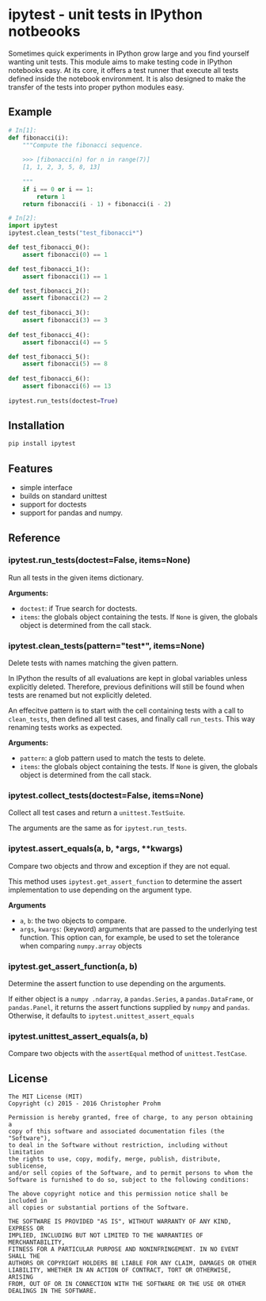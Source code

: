 # ipytest - unit tests in IPython notbeooks

Sometimes quick experiments in IPython grow large and you find yourself wanting 
unit tests. This module aims to make testing code in IPython notebooks easy. At 
its core, it offers a test runner that execute all tests defined inside the 
notebook environment. It is also designed to make the transfer of the tests into
proper python modules easy.

## Example

```python
# In[1]:
def fibonacci(i):
    """Compute the fibonacci sequence.
    
    >>> [fibonacci(n) for n in range(7)]
    [1, 1, 2, 3, 5, 8, 13]
    
    """
    if i == 0 or i == 1:
        return 1
    return fibonacci(i - 1) + fibonacci(i - 2)

# In[2]:
import ipytest
ipytest.clean_tests("test_fibonacci*")

def test_fibonacci_0():
    assert fibonacci(0) == 1

def test_fibonacci_1():
    assert fibonacci(1) == 1

def test_fibonacci_2():
    assert fibonacci(2) == 2
    
def test_fibonacci_3():
    assert fibonacci(3) == 3
    
def test_fibonacci_4():
    assert fibonacci(4) == 5

def test_fibonacci_5():
    assert fibonacci(5) == 8
    
def test_fibonacci_6():
    assert fibonacci(6) == 13
    
ipytest.run_tests(doctest=True)     
```

## Installation

```bash
pip install ipytest
```

## Features

- simple interface
- builds on standard unittest
- support for doctests
- support for pandas and numpy.

## Reference

### ipytest.run_tests(doctest=False, items=None)

Run all tests in the given items dictionary.

**Arguments:**

- `doctest`: if True search for doctests. 
- `items`: the globals object containing the tests. If `None` is given, the 
    globals object is determined from the call stack.

### ipytest.clean_tests(pattern="test*", items=None)

Delete tests with names matching the given pattern.

In IPython the results of all evaluations are kept in global variables 
unless explicitly deleted. Therefore, previous definitions will still be found when tests are renamed but not explicitly deleted. 

An effecitve pattern is to start with the cell containing tests with a call 
to `clean_tests`, then defined all test cases, and finally call `run_tests`.
This way renaming tests works as expected.

**Arguments:**

- `pattern`: a glob pattern used to match the tests to delete.
- `items`: the globals object containing the tests. If `None` is given, the 
    globals object is determined from the call stack.

### ipytest.collect_tests(doctest=False, items=None)

Collect all test cases and return a `unittest.TestSuite`.

The arguments are the same as for `ipytest.run_tests`.

### ipytest.assert_equals(a, b, *args, **kwargs)

Compare two objects and throw and exception if they are not equal.

This method uses `ipytest.get_assert_function` to determine the assert 
implementation to use depending on the argument type.

**Arguments**

- `a`, `b`: the two objects to compare.
- `args`, `kwargs`: (keyword) arguments that are passed to the underlying 
    test function. This option can, for example, be used to set the 
    tolerance when comparing `numpy.array` objects

### ipytest.get_assert_function(a, b)

Determine the assert function to use depending on the arguments.

If either object is a `numpy .ndarray`, a `pandas.Series`, a 
`pandas.DataFrame`, or `pandas.Panel`, it returns the assert functions 
supplied by `numpy` and `pandas`. Otherwise, it defaults to 
`ipytest.unittest_assert_equals`

### ipytest.unittest_assert_equals(a, b)

Compare two objects with the `assertEqual` method of `unittest.TestCase`.


## License

    The MIT License (MIT)
    Copyright (c) 2015 - 2016 Christopher Prohm

    Permission is hereby granted, free of charge, to any person obtaining a
    copy of this software and associated documentation files (the "Software"),
    to deal in the Software without restriction, including without limitation
    the rights to use, copy, modify, merge, publish, distribute, sublicense,
    and/or sell copies of the Software, and to permit persons to whom the
    Software is furnished to do so, subject to the following conditions:

    The above copyright notice and this permission notice shall be included in
    all copies or substantial portions of the Software.

    THE SOFTWARE IS PROVIDED "AS IS", WITHOUT WARRANTY OF ANY KIND, EXPRESS OR
    IMPLIED, INCLUDING BUT NOT LIMITED TO THE WARRANTIES OF MERCHANTABILITY,
    FITNESS FOR A PARTICULAR PURPOSE AND NONINFRINGEMENT. IN NO EVENT SHALL THE
    AUTHORS OR COPYRIGHT HOLDERS BE LIABLE FOR ANY CLAIM, DAMAGES OR OTHER
    LIABILITY, WHETHER IN AN ACTION OF CONTRACT, TORT OR OTHERWISE, ARISING
    FROM, OUT OF OR IN CONNECTION WITH THE SOFTWARE OR THE USE OR OTHER
    DEALINGS IN THE SOFTWARE.

